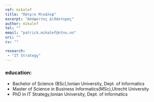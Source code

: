 ```yaml
---
ref: mikalef
title: "Πάτρικ Μικάλεφ"
excerpt: "Απόφοιτος Διδάκτορας"
author: mikalef
tel: ""
email: "patrick.mikalef@ntnu.no"
uri: ""
cv: ""

research:
 - "IT Strategy"
---
```


### education:
 - Bachelor of Science (BSc),Ionian University, Dept. of Informatics
 - Master of Science in Business Informatics(MSc),Utrecht University
 - PhD in IT Strategy,Ionian University, Dept. of Informatics
